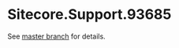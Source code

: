 # Sitecore.Support.93685

See [master branch](https://github.com/sitecoresupport/Sitecore.Support.93685) for details.